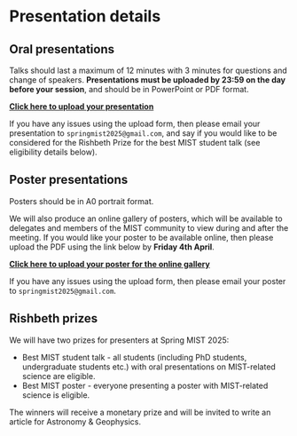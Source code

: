 # Presentation details

## Oral presentations
Talks should last a maximum of 12 minutes with 3 minutes for questions and change of speakers. **Presentations must be uploaded by 23:59 on the day before your session**, and should be in PowerPoint or PDF format.

**[Click here to upload your presentation](https://docs.google.com/forms/d/e/1FAIpQLSdXScZpAt_V2rmDsXB4Nd2BKoJrjCG8oiIdNwql5erxQujbzg/viewform?usp=preview)**

If you have any issues using the upload form, then please email your presentation to `springmist2025@gmail.com`, and say if you would like to be considered for the Rishbeth Prize for the best MIST student talk (see eligibility details below).


## Poster presentations
Posters should be in A0 portrait format.

We will also produce an online gallery of posters, which will be available to delegates and members of the MIST community to view during and after the meeting. If you would like your poster to be available online, then please upload the PDF using the link below by **Friday 4th April**.

**[Click here to upload your poster for the online gallery](https://docs.google.com/forms/d/e/1FAIpQLSfHDJxom2gEKar6IVoYMT8stYOhNyMwRueKgSmbnEyIR9yl3w/viewform?usp=preview)**

If you have any issues using the upload form, then please email your poster to `springmist2025@gmail.com`.


## Rishbeth prizes
We will have two prizes for presenters at Spring MIST 2025:
- Best MIST student talk - all students (including PhD students, undergraduate students etc.) with oral presentations on MIST-related science are eligible.
- Best MIST poster - everyone presenting a poster with MIST-related science is eligible.

The winners will receive a monetary prize and will be invited to write an article for Astronomy & Geophysics.
